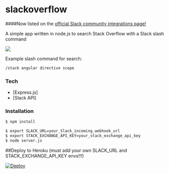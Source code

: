 # slackoverflow

####Now listed on the [official Slack community integrations page!](https://api.slack.com/community)

A simple app written in node.js to search Stack Overflow with a Slack slash command


![](http://jffileshares.s3.amazonaws.com/Screen-Recording-2015-08-08-00-53-24-pmlqUOpmK3.gif)

Example slash command for search:

```sh
/stack angular directive scope
```

### Tech

* [Express.js]
* [Slack API]

### Installation

```sh
$ npm install
```

```sh
$ export SLACK_URL=your_Slack_incoming_webhook_url
$ export STACK_EXCHANGE_API_KEY=your_stack_exchange_api_key
$ node server.js
```

##Deploy to Heroku
(must add your own SLACK_URL and STACK_EXCHANGE_API_KEY envs!!!)

[![Deploy](https://www.herokucdn.com/deploy/button.png)](https://heroku.com/deploy?template=https://github.com/jforaker/SlackOverflow)

